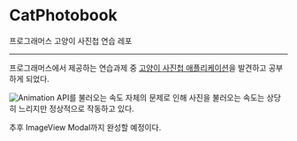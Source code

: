# CatPhotobook

프로그래머스 고양이 사진첩 연습 레포

---

프로그래머스에서 제공하는 연습과제 중 [고양이 사진첩 애플리케이션](https://programmers.co.kr/skill_check_assignments/100)을 발견하고 공부하게 되었다.


![Animation](https://user-images.githubusercontent.com/28983322/156277944-c10b509b-fce9-41ea-866d-e486533c00f7.gif)
API를 불러오는 속도 자체의 문제로 인해 사진을 불러오는 속도는 상당히 느리지만 정상적으로 작동하고 있다.

추후 ImageView Modal까지 완성할 예정이다.
